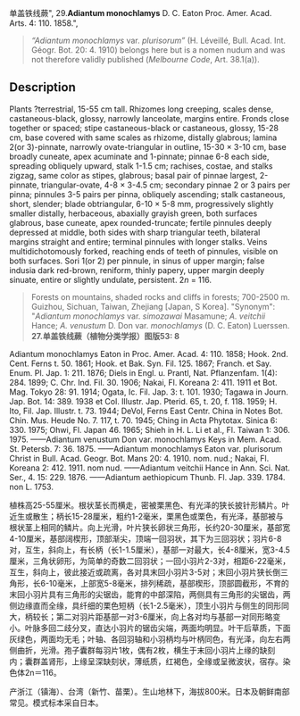 单盖铁线蕨",
29.**Adiantum monochlamys** D. C. Eaton Proc. Amer. Acad. Arts. 4: 110. 1858.",

> *“Adiantum monochlamys* var. *plurisorum”* (H. Léveillé, Bull. Acad. Int. Géogr. Bot. 20: 4. 1910) belongs here but is a nomen nudum and was not therefore validly published (*Melbourne Code*, Art. 38.1(a)).

## Description
Plants ?terrestrial, 15-55 cm tall. Rhizomes long creeping, scales dense, castaneous-black, glossy, narrowly lanceolate, margins entire. Fronds close together or spaced; stipe castaneous-black or castaneous, glossy, 15-28 cm, base covered with same scales as rhizome, distally glabrous; lamina 2(or 3)-pinnate, narrowly ovate-triangular in outline, 15-30 × 3-10 cm, base broadly cuneate, apex acuminate and 1-pinnate; pinnae 6-8 each side, spreading obliquely upward, stalk 1-1.5 cm; rachises, costae, and stalks zigzag, same color as stipes, glabrous; basal pair of pinnae largest, 2-pinnate, triangular-ovate, 4-8 × 3-4.5 cm; secondary pinnae 2 or 3 pairs per pinna; pinnules 3-5 pairs per pinna, obliquely ascending; stalk castaneous, short, slender; blade obtriangular, 6-10 × 5-8 mm, progressively slightly smaller distally, herbaceous, abaxially grayish green, both surfaces glabrous, base cuneate, apex rounded-truncate; fertile pinnules deeply depressed at middle, both sides with sharp triangular teeth, bilateral margins straight and entire; terminal pinnules with longer stalks. Veins multidichotomously forked, reaching ends of teeth of pinnules, visible on both surfaces. Sori 1(or 2) per pinnule, in sinus of upper margin; false indusia dark red-brown, reniform, thinly papery, upper margin deeply sinuate, entire or slightly undulate, persistent. 2*n* = 116.

> Forests on mountains, shaded rocks and cliffs in forests; 700-2500 m. Guizhou, Sichuan, Taiwan, Zhejiang [Japan, S Korea].
  "Synonym": "*Adiantum monochlamys* var. *simozawai* Masamune; *A.* *veitchii* Hance; *A. venustum* D. Don var. *monochlamys* (D. C. Eaton) Luerssen.
**27.单盖铁线蕨（植物分类学报）图版53: 8**

Adiantum monochlamys Eaton in Proc. Amer. Acad. 4: 110. 1858; Hook. 2nd. Cent. Ferns t. 50. 1861; Hook. et Bak. Syn. Fil. 125. 1867; Franch. et Say. Enum. Pl. Jap. 1: 211. 1876; Diels in Engl. u. Prantl, Nat. Pflanzenfam. 1(4): 284. 1899; C. Chr. Ind. Fil. 30. 1906; Nakai, Fl. Koreana 2: 411. 1911 et Bot. Mag. Tokyo 28: 91. 1914; Ogata, Ic. Fil. Jap. 3: t. 101. 1930; Tagawa in Journ. Jap. Bot. 14: 389. 1938 et Col. Illustr. Jap. Pterid. 65, t. 20, f. 118. 1959; H. Ito, Fil. Jap. Illustr. t. 73. 1944; DeVol, Ferns East Centr. China in Notes Bot. Chin. Mus. Heude No. 7. 117, t. 70. 1945; Ching in Acta Phytotax. Sinica 6: 330. 1975; Ohwi, Fl. Japan 46. 1965; Shieh in H. L. Li et al., Fl. Taiwan 1: 306. 1975. ——Adiantum venustum Don var. monochlamys Keys in Mem. Acad. St. Petersb. 7: 36. 1875. ——Adiantum monochlamys Eaton var. plurisorum Christ in Bull. Acad. Geogr. Bot. Mans 20: 4. 1910. nom. nud.; Nakai, Fl. Koreana 2: 412. 1911. nom nud. ——Adiantum veitchii Hance in Ann. Sci. Nat. Ser., 4. 15: 229. 1876. ——Adiantum aethiopicum Thunb. Fl. Jap. 339. 1784. non L. 1753.

植株高25-55厘米。根状茎长而横走，密被栗黑色、有光泽的狭长披针形鳞片。叶近生或散生；柄长15-28厘米，粗约1-2毫米，栗黑色或栗色，有光泽，基部被与根状茎上相同的鳞片。向上光滑，叶片狭长卵状三角形，长约20-30厘米，基部宽4-10厘米，基部阔楔形，顶部渐尖，顶端一回羽状，其下为三回羽状；羽片6-8对，互生，斜向上，有长柄（长1-1.5厘米），基部一对最大，长4-8厘米，宽3-4.5厘米，三角状卵形，为简单的奇数二回羽状；一回小羽片2-3对，相距6-22毫米，互生，斜向上，彼此接近或疏离，各对具末回小羽片3-5对；末回小羽片狭长倒三角形，长6-10毫米，上部宽5-8毫米，排列稀疏，基部楔形，顶部圆截形，不育的末回小羽片具有三角形的尖锯齿，能育的中部深陷，两侧具有三角形的尖锯齿，两侧边缘直而全缘，具纤细的栗色短柄（长1-2.5毫米），顶生小羽片与侧生的同形同大，柄较长；第二对羽片距基部一对3-6厘米，向上各对均与基部一对同形略变小。叶脉多回二歧分叉，直达小羽片的锯齿尖端，两面均明显。叶干后草质，下面灰绿色，两面均无毛；叶轴、各回羽轴和小羽柄均与叶柄同色，有光泽，向左右两侧曲折，光滑。孢子囊群每羽片1枚，偶有2枚，横生于末回小羽片上缘的缺刻内；囊群盖肾形，上缘呈深缺刻状，薄纸质，红褐色，全缘或呈微波状，宿存。染色体2n＝116。

产浙江（镇海）、台湾（新竹、苗栗）。生山地林下，海拔800米。日本及朝鲜南部常见。模式标本采自日本。

